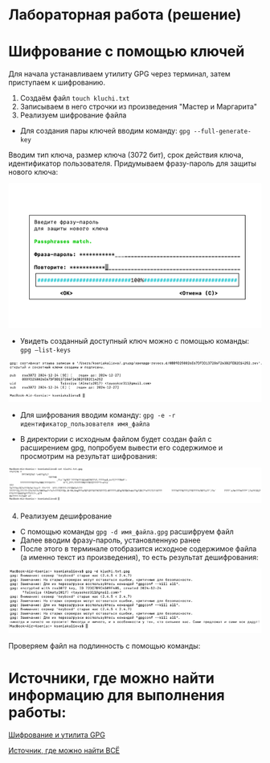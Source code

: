 # Лабораторная работа (решение)
# Шифрование с помощью ключей

Для начала устанавливаем утилиту GPG через терминал, затем приступаем к шифрованию.

1. Создаём файл `touch kluchi.txt`
2. Записываем в него строчки из произведения "Мастер и Маргарита"
3. Реализуем шифрование файла

- Для создания пары ключей вводим команду: `gpg --full-generate-key`
  
Вводим тип ключа, размер ключа (3072 бит), срок действия ключа, идентификатор пользователя. Придумываем фразу-пароль для защиты нового ключа:

![image](password.png)

- Увидеть созданный доступный ключ можно с помощью команды: `gpg –list-keys`

![image](generate.png)

- Для шифрования вводим команду: `gpg -e -r идентификатор_пользователя имя_файла`

- В директории с исходным файлом будет создан файл с расширением gpg, попробуем вывести его содержимое и просмотрим на результат шифрования:

![image](shifr.png)

4. Реализуем дешифрование

- С помощью команды `gpg -d имя_файла.gpg` расшифруем файл
- Далее вводим фразу-пароль, установленную ранее
- После этого в терминале отобразится исходное содержимое файла (а именно текст из произведения), то есть результат дешифрования:

![image](deshifr.png)

Проверяем файл на подлинность с помощью команды:


# Источники, где можно найти информацию для выполнения работы:
[Шифрование и утилита GPG](https://habr.com/ru/articles/659755/)

[Источник, где можно найти ВСЁ](https://www.google.ru/?hl=ru)

